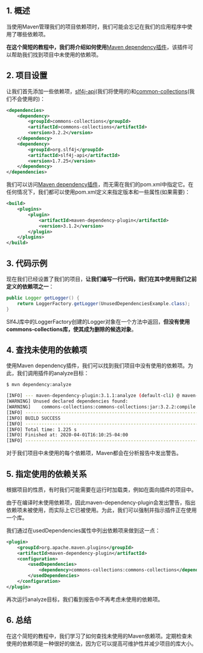 ## 1. 概述

当使用Maven管理我们的项目依赖项时，我们可能会忘记在我们的应用程序中使用了哪些依赖项。

**在这个简短的教程中，我们将介绍如何使用**[Maven dependency插件](https://mvnrepository.com/artifact/org.apache.maven.plugins/maven-dependency-plugin)，该插件可以帮助我们找到项目中未使用的依赖项。

## 2. 项目设置

让我们首先添加一些依赖项，[slf4j-api](https://mvnrepository.com/artifact/org.slf4j/slf4j-api)(我们将使用的)和[common-collections](https://mvnrepository.com/artifact/commons-collections/commons-collections)(我们不会使用的)：

```xml
<dependencies>
    <dependency>
        <groupId>commons-collections</groupId>
        <artifactId>commons-collections</artifactId>
        <version>3.2.2</version>
    </dependency>
    <dependency>
        <groupId>org.slf4j</groupId>
        <artifactId>slf4j-api</artifactId>
        <version>1.7.25</version>
    </dependency>
</dependencies>
```

我们可以访问[Maven dependency插件](https://search.maven.org/artifact/org.apache.maven.plugins/maven-dependency-plugin)，而无需在我们的pom.xml中指定它。在任何情况下，我们都可以使用pom.xml定义来指定版本和一些属性(如果需要)：

```xml
<build>
    <plugins>
        <plugin>
            <artifactId>maven-dependency-plugin</artifactId>
            <version>3.1.2</version>
        </plugin>
    </plugins>
</build>
```

## 3. 代码示例

现在我们已经设置了我们的项目，**让我们编写一行代码，我们在其中使用我们之前定义的依赖项之一**：

```java
public Logger getLogger() {
    return LoggerFactory.getLogger(UnusedDependenciesExample.class);
}
```

Slf4J库中的LoggerFactory创建的Logger对象在一个方法中返回，**但没有使用commons-collections库，使其成为删除的候选对象**。

## 4. 查找未使用的依赖项

使用Maven dependency插件，我们可以找到我们项目中没有使用的依赖项。为此，我们调用插件的analyze目标：

```bash
$ mvn dependency:analyze

[INFO] --- maven-dependency-plugin:3.1.1:analyze (default-cli) @ maven-unused-dependencies ---
[WARNING] Unused declared dependencies found:
[WARNING]    commons-collections:commons-collections:jar:3.2.2:compile
[INFO] ------------------------------------------------------------------------
[INFO] BUILD SUCCESS
[INFO] ------------------------------------------------------------------------
[INFO] Total time: 1.225 s
[INFO] Finished at: 2020-04-01T16:10:25-04:00
[INFO] ------------------------------------------------------------------------
```

对于我们项目中未使用的每个依赖项，Maven都会在分析报告中发出警告。

## 5. 指定使用的依赖关系

根据项目的性质，有时我们可能需要在运行时加载类，例如在面向插件的项目中。

由于在编译时未使用依赖项，因此maven-dependency-plugin会发出警告，指出依赖项未被使用，而实际上它已被使用。为此，我们可以强制并指示插件正在使用一个库。

我们通过在usedDependencies属性中列出依赖项来做到这一点：

```xml
<plugin>
    <groupId>org.apache.maven.plugins</groupId>
    <artifactId>maven-dependency-plugin</artifactId>
    <configuration>
        <usedDependencies>
            <dependency>commons-collections:commons-collections</dependency>
        </usedDependencies>
    </configuration>
</plugin>
```

再次运行analyze目标，我们看到报告中不再考虑未使用的依赖项。

## 6. 总结

在这个简短的教程中，我们学习了如何查找未使用的Maven依赖项。定期检查未使用的依赖项是一种很好的做法，因为它可以提高可维护性并减少项目的库大小。